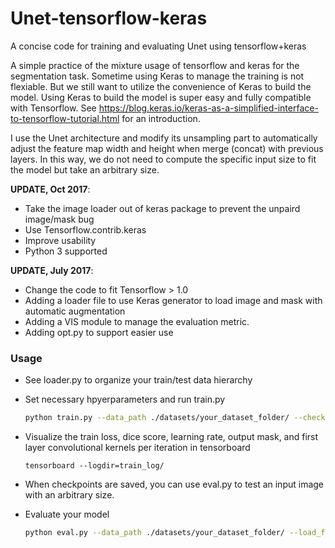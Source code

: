 # Unet-tensorflow-keras
A concise code for training and evaluating Unet using tensorflow+keras 

A simple practice of the mixture usage of tensorflow and keras for the segmentation task. 
Sometime using Keras to manage the training is not flexiable. But we still want to utilize the convenience of Keras to build the model.
Using Keras to build the model is super easy and fully compatible with Tensorflow. See https://blog.keras.io/keras-as-a-simplified-interface-to-tensorflow-tutorial.html for an introduction. 

I use the Unet architecture and modify its unsampling part to automatically adjust the feature map width and height when merge (concat) with previous layers. In this way, we do not need to compute the specific input size to fit the model but take an arbitrary size. 


**UPDATE, Oct 2017**: 
  - Take the image loader out of keras package to prevent the unpaird image/mask bug
  - Use Tensorflow.contrib.keras 
  - Improve usability
  - Python 3 supported

**UPDATE, July 2017**: 
  - Change the code to fit Tensorflow > 1.0 
  - Adding a loader file to use Keras generator to load image and mask with automatic augmentation
  - Adding a VIS module to manage the evaluation metric.
  - Adding opt.py to support easier use

### Usage
- See loader.py to organize your train/test data hierarchy 
- Set necessary hpyerparameters and run train.py 

  ```bash
  python train.py --data_path ./datasets/your_dataset_folder/ --checkpoint_path ./checkpoints/unet_example/
  ``` 
- Visualize the train loss, dice score, learning rate, output mask, and first layer convolutional kernels per iteration in tensorboard

  ```
  tensorboard --logdir=train_log/
  ``` 
- When checkpoints are saved, you can use eval.py to test an input image with an arbitrary size.

- Evaluate your model
  ```bash
  python eval.py --data_path ./datasets/your_dataset_folder/ --load_from_checkpoint ./checkpoints/unet_example/model-0 --batch_size 1
  ```
